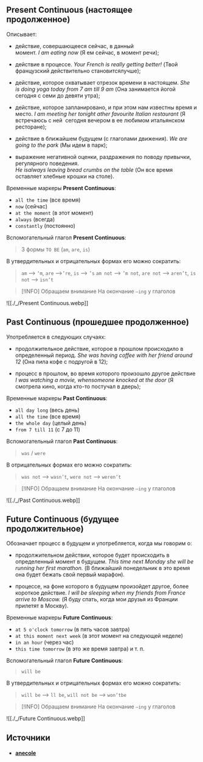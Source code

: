 ## Present Continuous (настоящее продолженное)

Описывает:

- действие, совершающееся сейчас, в данный момент. _I am eating now_ (Я ем сейчас, в момент речи);

- действие в процессе. _Your French is really getting better!_ (Твой французский действительно становитсялучше);

- действие, которое охватывает отрезок времени в настоящем. _She is doing yoga today from 7 am till 9 am_ (Она занимается йогой сегодня с семи до девяти утра);

- действие, которое запланировано, и при этом нам известны время и место. _I am meeting her tonight ather favourite Italian restaurant_ (Я встречаюсь с ней  сегодня вечером в ее любимом итальянском ресторане);

- действие в ближайшем будущем (с глаголами движения). _We are going to the park_ (Мы идем в парк); 

- выражение негативной оценки, раздражения по поводу привычки, регулярного поведения. _He isalways leaving bread crumbs on the table_ (Он все время оставляет хлебные крошки на столе). 

Временные маркеры **Present Continuous**:

- `all the time` (все время)
- `now` (сейчас)
- `at the moment` (в этот момент)
- `always` (всегда)
- `constantly` (постоянно)

Вспомогательный глагол **Present Continuous**: 
> 3 формы `TO BE` (`am`, `are`, `is`)

В утвердительных и отрицательных формах его можно сократить: 
> `am` --> `‘m`, `are` -->`’re`, `is` --> `’s`
> `am not` --> `’m not`, `are not` --> `aren’t`, `is not` --> `isn’t`

  > [!INFO] Обращаем внимание
> На окончание `–ing` у глаголов

![[./_/Present Continuous.webp]]

## Past Continuous (прошедшее продолженное)

Употребляется в следующих случаях:
- продолжительное действие, которое в прошлом происходило в определенный период. _She was having coffee with her friend around 12_ (Она пила кофе с подругой в 12);
  
- процесс в прошлом, во время которого произошло другое действие _I was watching a movie, whensomeone knocked at the door_ (Я смотрела кино, когда кто-то постучал в дверь);

Временные маркеры **Past Continuous**:

- `all day long` (весь день)
- `all the time` (все время)
- `the whole day` (целый день)
- `from 7 till 11` (с 7 до 11)

Вспомогательный глагол **Past Continuous**: 
> `was` / `were`

В отрицательных формах его можно сократить: 
> `was not` --> `wasn’t`, `were not` --> `weren’t`

> [!INFO] Обращаем внимание
> На окончание `–ing` у глаголов

![[./_/Past Continuous.webp]]

## Future Continuous (будущее продолжительное)

Обозначает процесс в будущем и употребляется, когда мы говорим о:

- продолжительном действии, которое будет происходить в определенный момент в будущем. _This time next Monday she will be running her first marathon._ (В ближайший понедельник в это время она будет бежать свой первый марафон).

- процессе, на фоне которого в будущем произойдет другое, более короткое действие. _I will be sleeping when my friends from France arrive to Moscow._ (Я буду спать, когда мои друзья из Франции прилетят в Москву).

Временные маркеры **Future Continuous**:

- `at 5 o'clock tomorrow` (в пять часов завтра)
- `at this moment next week` (в этот момент на следующей неделе)
- `in an hour` (через час)
- `this time tomorrow` (в это же время завтра) и т. п.

Вспомогательный глагол **Future Continuous**: 
> `will be`

В утвердительных и отрицательных формах его можно сократить: 
> `will be` --> `ll be`, `will not be` --> `won’tbe`

> [!INFO] Обращаем внимание
> На окончание `–ing` у глаголов

![[./_/Future Continuous.webp]]

## Источники
- #### [anecole](https://anecole.com/gayd-po-vremenam-angliyskogo-yazyka)
